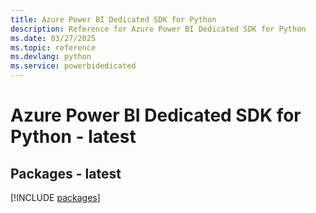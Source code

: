 ```yaml
---
title: Azure Power BI Dedicated SDK for Python
description: Reference for Azure Power BI Dedicated SDK for Python
ms.date: 03/27/2025
ms.topic: reference
ms.devlang: python
ms.service: powerbidedicated
---
```

# Azure Power BI Dedicated SDK for Python - latest
## Packages - latest
[!INCLUDE [packages](power-bi-dedicated-index.md)]